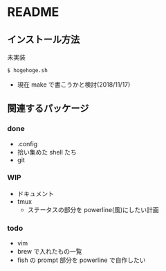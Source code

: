 # README

## インストール方法

未実装

```bash
$ hogehoge.sh
```

- 現在 make で書こうかと検討(2018/11/17)

## 関連するパッケージ

### done

- .config
- 拾い集めた shell たち
- git

### WIP

- ドキュメント
- tmux
  - ステータスの部分を powerline(風)にしたい計画

### todo

- vim
- brew で入れたもの一覧
- fish の prompt 部分を powerline で自作したい
